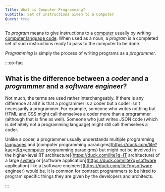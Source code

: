 ```yaml
---
Title: What is Computer Programming?
Subtitle: Set of Instructions Given to a Computer
Query: true
---
```


To *program* means to give instructions to a [computer](https://duck.com/lite?kae=t&q=computer) usually by writing [computer language code](/lang/). When used as a noun, a *program* is a completed set of such instructions ready to pass to the computer to be done.

*Programming* is simply the process of writing programs as a *programmer*.

:::co-faq

## What is the difference between a *coder* and a *programmer* and a *software engineer*?

Not much, the terms are used rather interchangeably. If there is any difference at all it is that a programmer is a coder but a coder isn't necessarily a programmer. For example, someone who writes nothing but HTML and CSS might call themselves a coder more than a programmer (although that is fine as well). Someone who just writes JSON code (which is definitely not a programming language) might still call themselves a coder. 

Unlike a coder, a programmer usually understands multiple programming [languages](/lang/) and [computer programming paradigms](https://duck.com/lite?kae=t&q=computer programming paradigms) but might not be involved in the higher-level [IT architecture](https://duck.com/lite?q=IT architecture) of a large [system](https://duck.com/lite?q=system) or [software application](https://duck.com/lite?q=software application) like a [software engineer](https://duck.com/lite?q=software engineer) would be. It is common for contract programmers to be hired to program specific things they are given by the developers and architects.

:::
